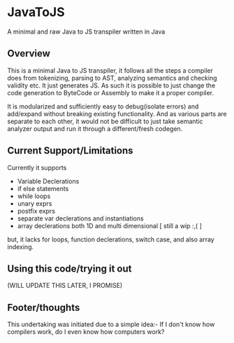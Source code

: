 # JavaToJS
A minimal and raw Java to JS transpiler written in Java

## Overview
This is a minimal Java to JS transpiler, it follows all the steps a compiler does from tokenizing, parsing to AST, 
analyzing semantics and checking validity etc. It just generates JS. As such it is possible to just change the 
code generation to ByteCode or Assembly to make it a proper compiler.

It is modularized and sufficiently easy to debug(isolate errors) and add/expand without breaking existing functionality. 
And as various parts are separate to each other, it would not be difficult to just take semantic analyzer output and 
run it through a different/fresh codegen.

## Current Support/Limitations
Currently it supports 
- Variable Declerations 
- if else statements 
- while loops 
- unary exprs 
- postfix exprs 
- separate var declerations and instantiations 
- array declerations both 1D and multi dimensional [ still a wip :,( ]

but, it lacks for loops, function declerations, switch case, and also array indexing.


## Using this code/trying it out
(WILL UPDATE THIS LATER, I PROMISE)

## Footer/thoughts
This undertaking was initiated due to a simple idea:-
If I don't know how compilers work, do I even know how computers work?
